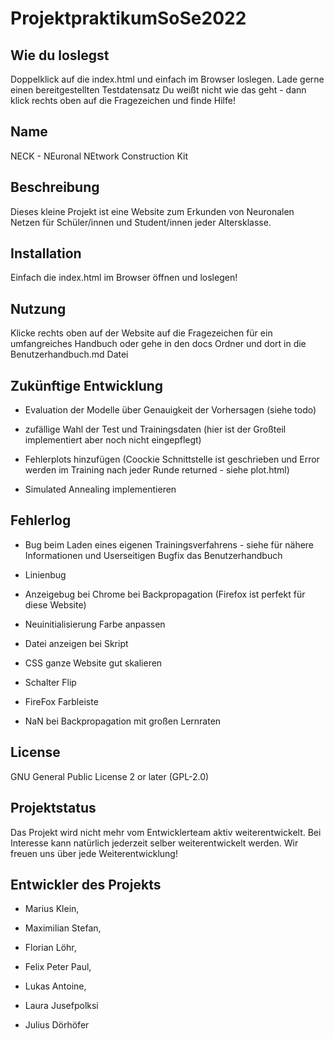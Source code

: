 # ProjektpraktikumSoSe2022

## Wie du loslegst

Doppelklick auf die index.html und einfach im Browser loslegen. 
Lade gerne einen bereitgestellten Testdatensatz 
Du weißt nicht wie das geht - dann klick rechts oben auf die Fragezeichen und finde Hilfe!


## Name
NECK - NEuronal NEtwork Construction Kit

## Beschreibung
Dieses kleine Projekt ist eine Website zum Erkunden von Neuronalen Netzen für Schüler/innen und Student/innen jeder Altersklasse.

## Installation
Einfach die index.html im Browser öffnen und loslegen!

## Nutzung

Klicke rechts oben auf der Website auf die Fragezeichen für ein umfangreiches Handbuch oder 
gehe in den docs Ordner und dort in die Benutzerhandbuch.md Datei


## Zukünftige Entwicklung

- Evaluation der Modelle über Genauigkeit der Vorhersagen (siehe todo)

- zufällige Wahl der Test und Trainingsdaten (hier ist der Großteil implementiert aber noch nicht eingepflegt)

- Fehlerplots hinzufügen (Coockie Schnittstelle ist geschrieben und Error werden im Training nach jeder Runde returned - siehe plot.html)

- Simulated Annealing implementieren

## Fehlerlog

- Bug beim Laden eines eigenen Trainingsverfahrens - siehe für nähere Informationen und Userseitigen Bugfix das Benutzerhandbuch

- Linienbug

- Anzeigebug bei Chrome bei Backpropagation (Firefox ist perfekt für diese Website)

- Neuinitialisierung Farbe anpassen

- Datei anzeigen bei Skript

- CSS ganze Website gut skalieren

- Schalter Flip

- FireFox Farbleiste

- NaN bei Backpropagation mit großen Lernraten

## License
GNU General Public License 2 or later (GPL-2.0)

## Projektstatus
Das Projekt wird nicht mehr vom Entwicklerteam aktiv weiterentwickelt. Bei Interesse kann natürlich jederzeit selber weiterentwickelt werden. Wir freuen uns über jede Weiterentwicklung!

## Entwickler des Projekts

- Marius Klein,

- Maximilian Stefan,

- Florian Löhr,

- Felix Peter Paul,

- Lukas Antoine,

- Laura Jusefpolksi

- Julius Dörhöfer 
